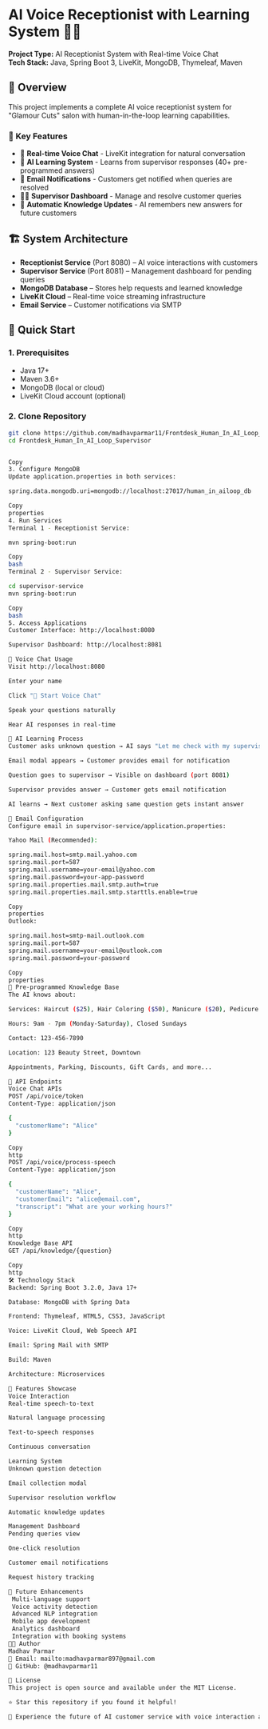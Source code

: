 # AI Voice Receptionist with Learning System 🎤🧠

**Project Type:** AI Receptionist System with Real-time Voice Chat  
**Tech Stack:** Java, Spring Boot 3, LiveKit, MongoDB, Thymeleaf, Maven

## 🌟 Overview
This project implements a complete AI voice receptionist system for "Glamour Cuts" salon with human-in-the-loop learning capabilities.

### 🎯 Key Features
- 🎤 **Real-time Voice Chat** - LiveKit integration for natural conversation
- 🧠 **AI Learning System** - Learns from supervisor responses (40+ pre-programmed answers)
- 📧 **Email Notifications** - Customers get notified when queries are resolved
- 👨💼 **Supervisor Dashboard** - Manage and resolve customer queries
- 🔄 **Automatic Knowledge Updates** - AI remembers new answers for future customers

## 🏗️ System Architecture

- **Receptionist Service** (Port 8080) – AI voice interactions with customers
- **Supervisor Service** (Port 8081) – Management dashboard for pending queries
- **MongoDB Database** – Stores help requests and learned knowledge
- **LiveKit Cloud** – Real-time voice streaming infrastructure
- **Email Service** – Customer notifications via SMTP

## 🚀 Quick Start

### 1. Prerequisites
- Java 17+
- Maven 3.6+
- MongoDB (local or cloud)
- LiveKit Cloud account (optional)

### 2. Clone Repository
```bash
git clone https://github.com/madhavparmar11/Frontdesk_Human_In_AI_Loop_Supervisor.git
cd Frontdesk_Human_In_AI_Loop_Supervisor


Copy
3. Configure MongoDB
Update application.properties in both services:

spring.data.mongodb.uri=mongodb://localhost:27017/human_in_ailoop_db

Copy
properties
4. Run Services
Terminal 1 - Receptionist Service:

mvn spring-boot:run

Copy
bash
Terminal 2 - Supervisor Service:

cd supervisor-service
mvn spring-boot:run

Copy
bash
5. Access Applications
Customer Interface: http://localhost:8080

Supervisor Dashboard: http://localhost:8081

🎤 Voice Chat Usage
Visit http://localhost:8080

Enter your name

Click "🎤 Start Voice Chat"

Speak your questions naturally

Hear AI responses in real-time

🧠 AI Learning Process
Customer asks unknown question → AI says "Let me check with my supervisor"

Email modal appears → Customer provides email for notification

Question goes to supervisor → Visible on dashboard (port 8081)

Supervisor provides answer → Customer gets email notification

AI learns → Next customer asking same question gets instant answer

📧 Email Configuration
Configure email in supervisor-service/application.properties:

Yahoo Mail (Recommended):

spring.mail.host=smtp.mail.yahoo.com
spring.mail.port=587
spring.mail.username=your-email@yahoo.com
spring.mail.password=your-app-password
spring.mail.properties.mail.smtp.auth=true
spring.mail.properties.mail.smtp.starttls.enable=true

Copy
properties
Outlook:

spring.mail.host=smtp-mail.outlook.com
spring.mail.port=587
spring.mail.username=your-email@outlook.com
spring.mail.password=your-password

Copy
properties
🎯 Pre-programmed Knowledge Base
The AI knows about:

Services: Haircut ($25), Hair Coloring ($50), Manicure ($20), Pedicure ($30)

Hours: 9am - 7pm (Monday-Saturday), Closed Sundays

Contact: 123-456-7890

Location: 123 Beauty Street, Downtown

Appointments, Parking, Discounts, Gift Cards, and more...

🔧 API Endpoints
Voice Chat APIs
POST /api/voice/token
Content-Type: application/json

{
  "customerName": "Alice"
}

Copy
http
POST /api/voice/process-speech
Content-Type: application/json

{
  "customerName": "Alice",
  "customerEmail": "alice@email.com",
  "transcript": "What are your working hours?"
}

Copy
http
Knowledge Base API
GET /api/knowledge/{question}

Copy
http
🛠️ Technology Stack
Backend: Spring Boot 3.2.0, Java 17+

Database: MongoDB with Spring Data

Frontend: Thymeleaf, HTML5, CSS3, JavaScript

Voice: LiveKit Cloud, Web Speech API

Email: Spring Mail with SMTP

Build: Maven

Architecture: Microservices

📱 Features Showcase
Voice Interaction
Real-time speech-to-text

Natural language processing

Text-to-speech responses

Continuous conversation

Learning System
Unknown question detection

Email collection modal

Supervisor resolution workflow

Automatic knowledge updates

Management Dashboard
Pending queries view

One-click resolution

Customer email notifications

Request history tracking

🔮 Future Enhancements
 Multi-language support
 Voice activity detection
 Advanced NLP integration
 Mobile app development
 Analytics dashboard
 Integration with booking systems
👨‍💻 Author
Madhav Parmar
📧 Email: mailto:madhavparmar897@gmail.com
🔗 GitHub: @madhavparmar11

📄 License
This project is open source and available under the MIT License.

⭐ Star this repository if you found it helpful!

🎤 Experience the future of AI customer service with voice interaction and continuous learning!

